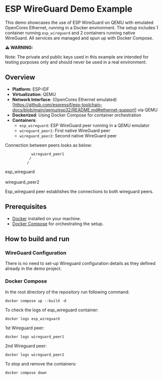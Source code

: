 # ESP WireGuard Demo Example

This demo showcases the use of ESP WireGuard on QEMU with emulated OpenCores Ethernet, running in a Docker environment.
The setup includes 1 container running `esp_wireguard` and 2 containers running native WireGuard.
All services are managed and spun up with Docker Compose.

**⚠ WARNING:**

Note: The private and public keys used in this example are intended for testing purposes only and should never be used in a real environment.

## Overview

- **Platform**: ESP-IDF
- **Virtualization**: QEMU
- **Network Interface**: (OpenCores Ethernet emulated)[https://github.com/espressif/esp-toolchain-docs/blob/main/qemu/esp32/README.md#ethernet-support] via QEMU
- **Dockerized**: Using Docker Compose for container orchestration
- **Containers**:
  - `esp_wireguard`: ESP WireGuard peer running in a QEMU emulator
  - `wireguard_peer1`: First native WireGuard peer
  - `wireguard_peer2`: Second native WireGuard peer

Connection between peers looks as below:

                wireguard_peer1
               /
              /
esp_wireguard
              \
               \
                wireguard_peer2

Esp_wireguard peer establishes the connections to both wireguard peers.

## Prerequisites

- [Docker](https://www.docker.com/) installed on your machine.
- [Docker Compose](https://docs.docker.com/compose/) for orchestrating the setup.


## How to build and run

### WireGuard Configuration

There is no need to set-up Wireguard configuration details as they defined already in the demo project.

### Docker Compose
In the root directory of the repository run following command:

`docker compose up --build -d`

To check the logs of esp_wireguard container:

`docker logs esp_wireguard`

1st Wireguard peer:

`docker logs wireguard_peer1`

2nd Wireguard peer:

`docker logs wireguard_peer2`

To stop and remove the containers:

`docker compose down`
